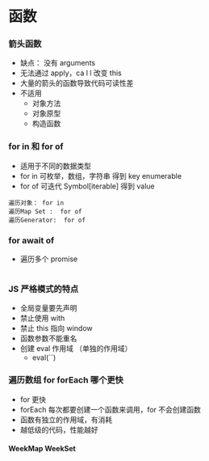 # 函数

### 箭头函数

- 缺点： 没有 arguments
- 无法通过 apply，ca l l 改变 this
- 大量的箭头的函数导致代码可读性差
- 不适用
  - 对象方法
  - 对象原型
  - 构造函数

### for in 和 for of

- 适用于不同的数据类型
- for in 可枚举，数组，字符串 得到 key enumerable
- for of 可迭代 Symbol[iterable] 得到 value

```
遍历对象： for in
遍历Map Set :  for of
遍历Generator:  for of

```

### for await of

- 遍历多个 promise

```

```

### JS 严格模式的特点

- 全局变量要先声明
- 禁止使用 with
- 禁止 this 指向 window
- 函数参数不能重名
- 创建 eval 作用域 （单独的作用域）
  - eval(``)

### 遍历数组 for forEach 哪个更快

- for 更快
- forEach 每次都要创建一个函数来调用，for 不会创建函数
- 函数有独立的作用域，有消耗
- 越低级的代码，性能越好

#### WeekMap WeekSet
